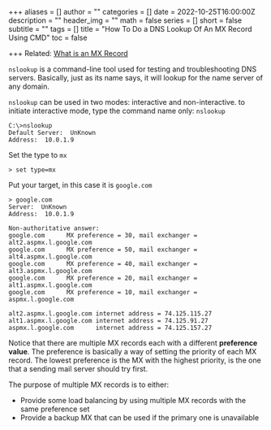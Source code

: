 +++
aliases = []
author = ""
categories = []
date = 2022-10-25T16:00:00Z
description = ""
header_img = ""
math = false
series = []
short = false
subtitle = ""
tags = []
title = "How To Do a DNS Lookup Of An MX Record Using CMD"
toc = false

+++
Related: [What is an MX Record](/posts/incident-response-tools "What is an MX Record")

`nslookup` is a command-line tool used for testing and troubleshooting DNS servers. Basically, just as its name says, it will lookup for the name server of any domain.

`nslookup` can be used in two modes: interactive and non-interactive. to initiate interactive mode, type the command name only: `nslookup`

    C:\>nslookup
    Default Server:  UnKnown
    Address:  10.0.1.9

Set the type to `mx`

    > set type=mx

Put your target, in this case it is `google.com`

    > google.com
    Server:  UnKnown
    Address:  10.0.1.9
    
    Non-authoritative answer:
    google.com      MX preference = 30, mail exchanger = alt2.aspmx.l.google.com
    google.com      MX preference = 50, mail exchanger = alt4.aspmx.l.google.com
    google.com      MX preference = 40, mail exchanger = alt3.aspmx.l.google.com
    google.com      MX preference = 20, mail exchanger = alt1.aspmx.l.google.com
    google.com      MX preference = 10, mail exchanger = aspmx.l.google.com
    
    alt2.aspmx.l.google.com internet address = 74.125.115.27
    alt1.aspmx.l.google.com internet address = 74.125.91.27
    aspmx.l.google.com      internet address = 74.125.157.27

Notice that there are multiple MX records each with a different **preference value**. The preference is basically a way of setting the priority of each MX record. The lowest preference is the MX with the highest priority, is the one that a sending mail server should try first.

The purpose of multiple MX records is to either:

* Provide some load balancing by using multiple MX records with the same preference set
* Provide a backup MX that can be used if the primary one is unavailable
